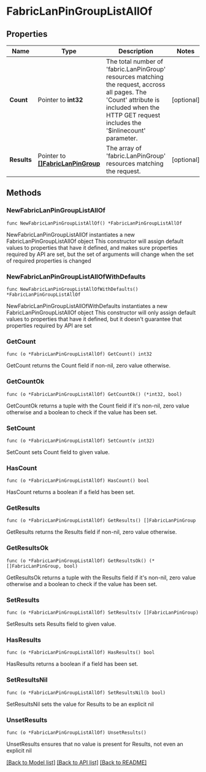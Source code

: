 # FabricLanPinGroupListAllOf

## Properties

Name | Type | Description | Notes
------------ | ------------- | ------------- | -------------
**Count** | Pointer to **int32** | The total number of &#39;fabric.LanPinGroup&#39; resources matching the request, accross all pages. The &#39;Count&#39; attribute is included when the HTTP GET request includes the &#39;$inlinecount&#39; parameter. | [optional] 
**Results** | Pointer to [**[]FabricLanPinGroup**](FabricLanPinGroup.md) | The array of &#39;fabric.LanPinGroup&#39; resources matching the request. | [optional] 

## Methods

### NewFabricLanPinGroupListAllOf

`func NewFabricLanPinGroupListAllOf() *FabricLanPinGroupListAllOf`

NewFabricLanPinGroupListAllOf instantiates a new FabricLanPinGroupListAllOf object
This constructor will assign default values to properties that have it defined,
and makes sure properties required by API are set, but the set of arguments
will change when the set of required properties is changed

### NewFabricLanPinGroupListAllOfWithDefaults

`func NewFabricLanPinGroupListAllOfWithDefaults() *FabricLanPinGroupListAllOf`

NewFabricLanPinGroupListAllOfWithDefaults instantiates a new FabricLanPinGroupListAllOf object
This constructor will only assign default values to properties that have it defined,
but it doesn't guarantee that properties required by API are set

### GetCount

`func (o *FabricLanPinGroupListAllOf) GetCount() int32`

GetCount returns the Count field if non-nil, zero value otherwise.

### GetCountOk

`func (o *FabricLanPinGroupListAllOf) GetCountOk() (*int32, bool)`

GetCountOk returns a tuple with the Count field if it's non-nil, zero value otherwise
and a boolean to check if the value has been set.

### SetCount

`func (o *FabricLanPinGroupListAllOf) SetCount(v int32)`

SetCount sets Count field to given value.

### HasCount

`func (o *FabricLanPinGroupListAllOf) HasCount() bool`

HasCount returns a boolean if a field has been set.

### GetResults

`func (o *FabricLanPinGroupListAllOf) GetResults() []FabricLanPinGroup`

GetResults returns the Results field if non-nil, zero value otherwise.

### GetResultsOk

`func (o *FabricLanPinGroupListAllOf) GetResultsOk() (*[]FabricLanPinGroup, bool)`

GetResultsOk returns a tuple with the Results field if it's non-nil, zero value otherwise
and a boolean to check if the value has been set.

### SetResults

`func (o *FabricLanPinGroupListAllOf) SetResults(v []FabricLanPinGroup)`

SetResults sets Results field to given value.

### HasResults

`func (o *FabricLanPinGroupListAllOf) HasResults() bool`

HasResults returns a boolean if a field has been set.

### SetResultsNil

`func (o *FabricLanPinGroupListAllOf) SetResultsNil(b bool)`

 SetResultsNil sets the value for Results to be an explicit nil

### UnsetResults
`func (o *FabricLanPinGroupListAllOf) UnsetResults()`

UnsetResults ensures that no value is present for Results, not even an explicit nil

[[Back to Model list]](../README.md#documentation-for-models) [[Back to API list]](../README.md#documentation-for-api-endpoints) [[Back to README]](../README.md)


